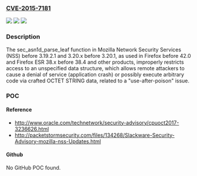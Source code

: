 ### [CVE-2015-7181](https://cve.mitre.org/cgi-bin/cvename.cgi?name=CVE-2015-7181)
![](https://img.shields.io/static/v1?label=Product&message=n%2Fa&color=blue)
![](https://img.shields.io/static/v1?label=Version&message=n%2Fa&color=blue)
![](https://img.shields.io/static/v1?label=Vulnerability&message=n%2Fa&color=brighgreen)

### Description

The sec_asn1d_parse_leaf function in Mozilla Network Security Services (NSS) before 3.19.2.1 and 3.20.x before 3.20.1, as used in Firefox before 42.0 and Firefox ESR 38.x before 38.4 and other products, improperly restricts access to an unspecified data structure, which allows remote attackers to cause a denial of service (application crash) or possibly execute arbitrary code via crafted OCTET STRING data, related to a "use-after-poison" issue.

### POC

#### Reference
- http://www.oracle.com/technetwork/security-advisory/cpuoct2017-3236626.html
- http://packetstormsecurity.com/files/134268/Slackware-Security-Advisory-mozilla-nss-Updates.html

#### Github
No GitHub POC found.

